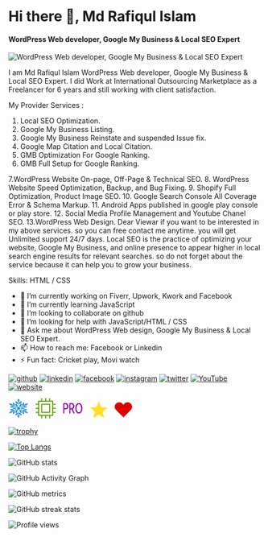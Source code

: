 
# Hi there 👋, Md Rafiqul Islam
####  WordPress Web developer, Google My Business & Local SEO Expert
![ WordPress Web developer, Google My Business & Local SEO Expert](https://scontent.fdac5-1.fna.fbcdn.net/v/t1.6435-9/36719742_2102992259942968_6024626230408511488_n.jpg?stp=dst-jpg_p960x960&_nc_cat=106&ccb=1-7&_nc_sid=e3f864&_nc_eui2=AeFL_TKxkktxNfKA_NwbU_GDgrrLyc1skkeCusvJzWySRzyDHxcAgUJCYQIf6erVWs4xXChr4XECzroE8w7kDUhg&_nc_ohc=7Idg0hevy1cAX_Kqlge&_nc_ht=scontent.fdac5-1.fna&oh=00_AfBc0wKg4UgW6sVBjKpsuMMfJbygQlvJoC8_9UVemyJCsg&oe=64480D79)

I am Md Rafiqul Islam WordPress Web developer, Google My Business & Local SEO Expert. I did Work at International Outsourcing Marketplace as a Freelancer for 6 years and still working with client satisfaction.

My Provider Services :
1. Local SEO Optimization.
2. Google My Business Listing.
3. Google My Business Reinstate and suspended Issue fix.
4. Google Map Citation and Local Citation.
5. GMB Optimization For Google Ranking.
6. GMB Full Setup for Google Ranking.

7.WordPress Website On-page, Off-Page & Technical SEO.
8. WordPress Website Speed Optimization, Backup, and Bug Fixing.
9. Shopify Full Optimization, Product Image SEO.
10. Google Search Console All Coverage Error & Schema Markup.
11. Android Apps published in google play console or play store.
12. Social Media Profile Management and Youtube Chanel SEO.
13.WordPress Web Design.
Dear Viewar if you want to be interested in my above services. so you can free contact me anytime.  you will get Unlimited support 24/7 days.
Local SEO is the practice of optimizing your website, Google My Business, and online presence to appear higher in local search engine results for relevant searches. 
so do not forget about the service because it can help you to grow your business.



Skills: HTML / CSS

- 🔭 I’m currently working on Fiverr, Upwork, Kwork and Facebook 
- 🌱 I’m currently learning JavaScript 
- 👯 I’m looking to collaborate on github 
- 🤔 I’m looking for help with JavaScript/HTML / CSS 
- 💬 Ask me about WordPress Web design, Google My Business & Local SEO Expert. 
- 📫 How to reach me: Facebook or Linkedin 
- ⚡ Fun fact: Cricket play, Movi watch 


[<img src='https://cdn.jsdelivr.net/npm/simple-icons@3.0.1/icons/github.svg' alt='github' height='40'>](https://github.com/mdrafiqulislamrafiq)  [<img src='https://cdn.jsdelivr.net/npm/simple-icons@3.0.1/icons/linkedin.svg' alt='linkedin' height='40'>](https://www.linkedin.com/in/localseoexpart/)  [<img src='https://cdn.jsdelivr.net/npm/simple-icons@3.0.1/icons/facebook.svg' alt='facebook' height='40'>](https://www.facebook.com/localseooptimizationspecialist)  [<img src='https://cdn.jsdelivr.net/npm/simple-icons@3.0.1/icons/instagram.svg' alt='instagram' height='40'>](https://www.instagram.com/localseoexpart/)  [<img src='https://cdn.jsdelivr.net/npm/simple-icons@3.0.1/icons/twitter.svg' alt='twitter' height='40'>](https://twitter.com/localseoservics)  [<img src='https://cdn.jsdelivr.net/npm/simple-icons@3.0.1/icons/youtube.svg' alt='YouTube' height='40'>](https://www.youtube.com/channel/@rirafiq45)  [<img src='https://cdn.jsdelivr.net/npm/simple-icons@3.0.1/icons/icloud.svg' alt='website' height='40'>](shorturl.at/kqBS0)  

<a href='https://archiveprogram.github.com/'><img src='https://raw.githubusercontent.com/acervenky/animated-github-badges/master/assets/acbadge.gif' width='40' height='40'></a> <a href='https://docs.github.com/en/developers'><img src='https://raw.githubusercontent.com/acervenky/animated-github-badges/master/assets/devbadge.gif' width='40' height='40'></a> <a href='https://github.com/pricing'><img src='https://raw.githubusercontent.com/acervenky/animated-github-badges/master/assets/pro.gif' width='40' height='40'></a> <a href='https://stars.github.com/'><img src='https://raw.githubusercontent.com/acervenky/animated-github-badges/master/assets/starbadge.gif' width='35' height='35'></a> <a href='https://docs.github.com/en/github/supporting-the-open-source-community-with-github-sponsors'><img src='https://raw.githubusercontent.com/acervenky/animated-github-badges/master/assets/sponsorbadge.gif' width='35' height='35'></a> 

[![trophy](https://github-profile-trophy.vercel.app/?username=mdrafiqulislamrafiq)](https://github.com/ryo-ma/github-profile-trophy)

[![Top Langs](https://github-readme-stats.vercel.app/api/top-langs/?username=mdrafiqulislamrafiq)](https://github.com/anuraghazra/github-readme-stats)

![GitHub stats](https://github-readme-stats.vercel.app/api?username=mdrafiqulislamrafiq&show_icons=true)  

![GitHub Activity Graph](https://activity-graph.herokuapp.com/graph?username=mdrafiqulislamrafiq)  

![GitHub metrics](https://metrics.lecoq.io/mdrafiqulislamrafiq)  

![GitHub streak stats](https://streak-stats.demolab.com/?user=mdrafiqulislamrafiq)  

![Profile views](https://gpvc.arturio.dev/mdrafiqulislamrafiq)  


